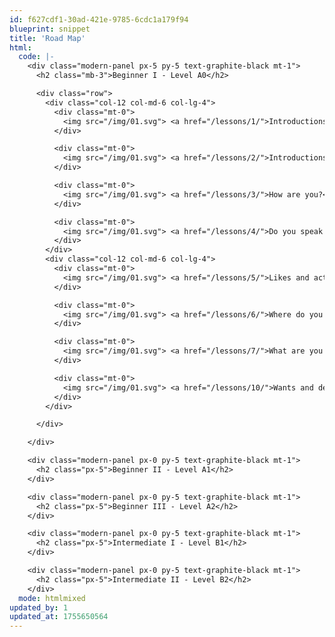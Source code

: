 ```yaml
---
id: f627cdf1-30ad-421e-9785-6cdc1a179f94
blueprint: snippet
title: 'Road Map'
html:
  code: |-
    <div class="modern-panel px-5 py-5 text-graphite-black mt-1">
      <h2 class="mb-3">Beginner I - Level A0</h2>

      <div class="row">
    	<div class="col-12 col-md-6 col-lg-4">
    	  <div class="mt-0">
    		<img src="/img/01.svg"> <a href="/lessons/1/">Introductions I</a>
    	  </div>

    	  <div class="mt-0">
    		<img src="/img/01.svg"> <a href="/lessons/2/">Introductions II</a>
    	  </div>

    	  <div class="mt-0">
    		<img src="/img/01.svg"> <a href="/lessons/3/">How are you?</a>
    	  </div>

    	  <div class="mt-0">
    		<img src="/img/01.svg"> <a href="/lessons/4/">Do you speak Ukrainian?</a>
    	  </div>
    	</div>
    	<div class="col-12 col-md-6 col-lg-4">
    	  <div class="mt-0">
    		<img src="/img/01.svg"> <a href="/lessons/5/">Likes and activities</a>
    	  </div>

    	  <div class="mt-0">
    		<img src="/img/01.svg"> <a href="/lessons/6/">Where do you Live?</a>
    	  </div>

    	  <div class="mt-0">
    		<img src="/img/01.svg"> <a href="/lessons/7/">What are you doing today?</a>
    	  </div>

    	  <div class="mt-0">
    		<img src="/img/01.svg"> <a href="/lessons/10/">Wants and desires</a>
    	  </div>	  
    	</div>

      </div>

    </div>

    <div class="modern-panel px-0 py-5 text-graphite-black mt-1">
      <h2 class="px-5">Beginner II - Level A1</h2>
    </div>

    <div class="modern-panel px-0 py-5 text-graphite-black mt-1">
      <h2 class="px-5">Beginner III - Level A2</h2>
    </div>

    <div class="modern-panel px-0 py-5 text-graphite-black mt-1">
      <h2 class="px-5">Intermediate I - Level B1</h2>
    </div>

    <div class="modern-panel px-0 py-5 text-graphite-black mt-1">
      <h2 class="px-5">Intermediate II - Level B2</h2>
    </div>
  mode: htmlmixed
updated_by: 1
updated_at: 1755650564
---
```

